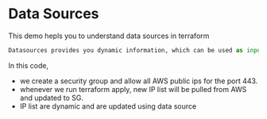 # Data Sources

This demo hepls you to understand data sources in terraform
```python
Datasources provides you dynamic information, which can be used as input in terraform
```
	
In this code, 
- we create a security group and allow all AWS public ips for the port 443. 
- whenever we run terraform apply, new IP list will be pulled from AWS and updated to SG.
- IP list are dynamic and are updated using data source
